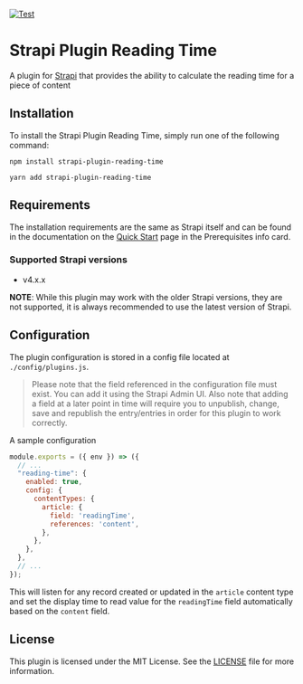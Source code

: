 [![Test](https://github.com/Paidly/strapi-plugin-reading-time/actions/workflows/test.yaml/badge.svg)](https://github.com/Paidly/strapi-plugin-reading-time/actions/workflows/test.yaml)

# Strapi Plugin Reading Time


A plugin for [Strapi](https://github.com/strapi/strapi) that provides the ability to calculate the reading time for a piece of content


## Installation

To install the Strapi Plugin Reading Time, simply run one of the following command:

```
npm install strapi-plugin-reading-time
```
```
yarn add strapi-plugin-reading-time
```

## Requirements

The installation requirements are the same as Strapi itself and can be found in the documentation on the [Quick Start](https://strapi.io/documentation/developer-docs/latest/getting-started/quick-start.html) page in the Prerequisites info card.

### Supported Strapi versions

- v4.x.x

**NOTE**: While this plugin may work with the older Strapi versions, they are not supported, it is always recommended to use the latest version of Strapi.


## Configuration

The plugin configuration is stored in a config file located at `./config/plugins.js`.

> Please note that the field referenced in the configuration file must exist. You can add it using the Strapi Admin UI. Also note that adding a field at a later point in time will require you to unpublish, change, save and republish the entry/entries in order for this plugin to work correctly.

A sample configuration

```javascript
module.exports = ({ env }) => ({
  // ...
  "reading-time": {
    enabled: true,
    config: {
      contentTypes: {
        article: {
          field: 'readingTime',
          references: 'content',
        },
      },
    },
  },
  // ...
});
```

This will listen for any record created or updated in the `article` content type and set the display time to read value for the `readingTime` field automatically based on the `content` field.

## License
This plugin is licensed under the MIT License. See the [LICENSE](https://github.com/Paidly/strapi-plugin-reading-time/blob/main/LICENSE) file for more information.